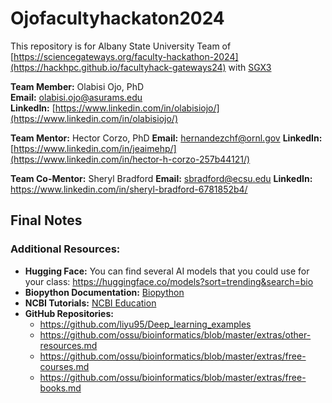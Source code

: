 # Ojofacultyhackaton2024
This repository is for Albany State University Team of [https://sciencegateways.org/faculty-hackathon-2024](https://hackhpc.github.io/facultyhack-gateways24) with [SGX3](https://sciencegateways.org/)

**Team Member:** Olabisi Ojo, PhD                                             
**Email:** [olabisi.ojo@asurams.edu](mailto:olabisi.ojo@asurams.edu)                                          
**LinkedIn:** [https://www.linkedin.com/in/olabisiojo/](https://www.linkedin.com/in/olabisiojo/)

**Team Mentor:** Hector Corzo, PhD
**Email:** hernandezchf@ornl.gov
**LinkedIn:** [https://www.linkedin.com/in/jeaimehp/](https://www.linkedin.com/in/hector-h-corzo-257b44121/)

**Team Co-Mentor:** Sheryl Bradford
**Email:** sbradford@ecsu.edu
**LinkedIn:** https://www.linkedin.com/in/sheryl-bradford-6781852b4/
















## **Final Notes**

### **Additional Resources:**
- **Hugging Face:** You can find several AI models that you could use for your class: https://huggingface.co/models?sort=trending&search=bio
- **Biopython Documentation:** [Biopython](https://biopython.org/wiki/Documentation)
- **NCBI Tutorials:** [NCBI Education](https://www.ncbi.nlm.nih.gov/home/tutorials/)
- **GitHub Repositories:** 
	- https://github.com/liyu95/Deep_learning_examples
	- https://github.com/ossu/bioinformatics/blob/master/extras/other-resources.md
	- https://github.com/ossu/bioinformatics/blob/master/extras/free-courses.md
	- https://github.com/ossu/bioinformatics/blob/master/extras/free-books.md
